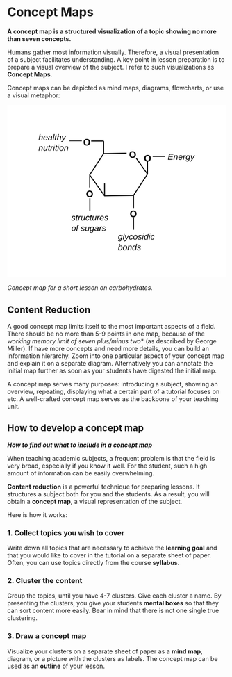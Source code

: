 
# Concept Maps

**A concept map is a structured visualization of a topic showing no more than seven concepts.**

Humans gather most information visually. Therefore, a visual presentation of a subject facilitates understanding. A key point in lesson preparation is to prepare a visual overview of the subject. I refer to such visualizations as **Concept Maps**.

Concept maps can be depicted as mind maps, diagrams, flowcharts, or use a visual metaphor:

![Carbohydrate Conecpt Map](images/concept_map_carbohydrates.png)

*Concept map for a short lesson on carbohydrates.*

## Content Reduction

A good concept map limits itself to the most important aspects of a field. There should be no more than 5-9 points in one map, because of the **working memory limit* of seven plus/minus two** (as described by George Miller). If have more concepts and need more details, you can build an information hierarchy. Zoom into one particular aspect of your concept map and explain it on a separate diagram. Alternatively you can annotate the initial map further as soon as your students have digested the initial map.

A concept map serves many purposes: introducing a subject, showing an overview, repeating, displaying what a certain part of a tutorial focuses on etc. A well-crafted concept map serves as the backbone of your teaching unit.

## How to develop a concept map

***How to find out what to include in a concept map***

When teaching academic subjects, a frequent problem is that the field is
very broad, especially if you know it well. For the student, such a high
amount of information can be easily overwhelming.

**Content reduction** is a powerful technique for preparing lessons. It
structures a subject both for you and the students. As a result, you
will obtain a **concept map**, a visual representation of the subject.

Here is how it works:

### 1. Collect topics you wish to cover

Write down all topics that are
necessary to achieve the **learning goal** and that you would like
to cover in the tutorial on a separate sheet of paper. Often, you
can use topics directly from the course **syllabus**.

### 2. Cluster the content

Group the topics, until you have
4-7 clusters. Give each cluster a name. By presenting the clusters,
you give your students **mental boxes** so that they can sort
content more easily. Bear in mind that there is not one single
true clustering.

### 3. Draw a concept map

Visualize your clusters on a separate sheet
of paper as a **mind map**, diagram, or a picture with the clusters
as labels. The concept map can be used as an **outline** of
your lesson.
